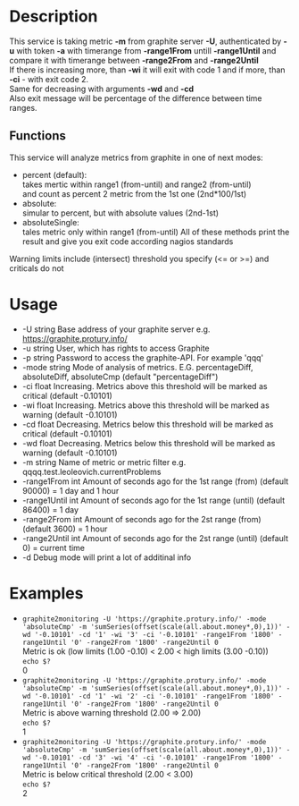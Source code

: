 # Description

This service is taking metric **-m** from graphite server **-U**, authenticated by **-u** with token **-a** with timerange from **-range1From** untill **-range1Until** and compare it with timerange between **-range2From** and **-range2Until**  
If there is increasing more, than **-wi** it will exit with code 1 and if more, than **-ci** - with exit code 2.  
Same for decreasing with arguments **-wd** and **-cd**  
Also exit message will be percentage of the difference between time ranges.  

## Functions
This service will analyze metrics from graphite in one of next modes:
- percent (default):  
	takes mertic within range1 (from-until) and range2 (from-until)  
	and count as percent 2 metric from the 1st one (2nd*100/1st)
- absolute:  
	simular to percent, but with absolute values (2nd-1st)
- absoluteSingle:  
	tales metric only within range1 (from-until)
All of these methods print the result and give you exit code according nagios standards  
  
Warning limits include (intersect) threshold you specify (<= or >=) and criticals do not


# Usage
- -U string
        Base address of your graphite server e.g. https://graphite.protury.info/
- -u string
        User, which has rights to access Graphite
- -p string
        Password to access the graphite-API. For example 'qqq'
- -mode string
      	Mode of analysis of metrics. E.G. percentageDiff, absoluteDiff, absoluteCmp (default "percentageDiff")
- -ci float
      	Increasing. Metrics above this threshold will be marked as critical (default -0.10101)
- -wi float
      	Increasing. Metrics above this threshold will be marked as warning (default -0.10101)
- -cd float
    	Decreasing. Metrics below this threshold will be marked as critical (default -0.10101)
- -wd float
     	Decreasing. Metrics below this threshold will be marked as warning (default -0.10101)
- -m string
        Name of metric or metric filter e.g. qqqq.test.leoleovich.currentProblems
- -range1From int
    	Amount of seconds ago for the 1st range (from) (default 90000) = 1 day and 1 hour
- -range1Until int
    	Amount of seconds ago for the 1st range (until) (default 86400) = 1 day
- -range2From int
    	Amount of seconds ago for the 2st range (from) (default 3600) = 1 hour
- -range2Until int
    	Amount of seconds ago for the 2st range (until) (default 0) = current time
- -d	Debug mode will print a lot of additinal info

# Examples
- ```graphite2monitoring -U 'https://graphite.protury.info/' -mode 'absoluteCmp' -m 'sumSeries(offset(scale(all.about.money*,0),1))' -wd '-0.10101' -cd '1' -wi '3' -ci '-0.10101' -range1From '1800' -range1Until '0' -range2From '1800' -range2Until 0```  
Metric is ok (low limits (1.00 -0.10) < 2.00 < high limits (3.00 -0.10))  
```echo $?```  
0
- ```graphite2monitoring -U 'https://graphite.protury.info/' -mode 'absoluteCmp' -m 'sumSeries(offset(scale(all.about.money*,0),1))' -wd '-0.10101' -cd '1' -wi '2' -ci '-0.10101' -range1From '1800' -range1Until '0' -range2From '1800' -range2Until 0```  
Metric is above warning threshold (2.00 => 2.00)  
```echo $?```  
1
- ```graphite2monitoring -U 'https://graphite.protury.info/' -mode 'absoluteCmp' -m 'sumSeries(offset(scale(all.about.money*,0),1))' -wd '-0.10101' -cd '3' -wi '4' -ci '-0.10101' -range1From '1800' -range1Until '0' -range2From '1800' -range2Until 0```  
Metric is below critical threshold (2.00 < 3.00)  
```echo $?```  
2